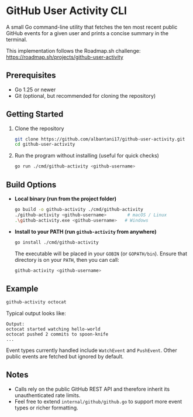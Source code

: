 ﻿# GitHub User Activity CLI

A small Go command-line utility that fetches the ten most recent public GitHub events for a given user and prints a concise summary in the terminal.

This implementation follows the Roadmap.sh challenge: https://roadmap.sh/projects/github-user-activity

## Prerequisites
- Go 1.25 or newer
- Git (optional, but recommended for cloning the repository)

## Getting Started
1. Clone the repository
   ```bash
   git clone https://github.com/albantani17/github-user-activity.git
   cd github-user-activity
   ```
2. Run the program without installing (useful for quick checks)
   ```bash
   go run ./cmd/github-activity <github-username>
   ```

## Build Options
- **Local binary (run from the project folder)**
  ```bash
  go build -o github-activity ./cmd/github-activity
  ./github-activity <github-username>        # macOS / Linux
  .\github-activity.exe <github-username>   # Windows
  ```

- **Install to your PATH (run `github-activity` from anywhere)**
  ```bash
  go install ./cmd/github-activity
  ```
  The executable will be placed in your `GOBIN` (or `GOPATH/bin`). Ensure that directory is on your `PATH`, then you can call:
  ```bash
  github-activity <github-username>
  ```

## Example
```bash
github-activity octocat
```
Typical output looks like:
```
Output:
octocat started watching hello-world
octocat pushed 2 commits to spoon-knife
...
```
Event types currently handled include `WatchEvent` and `PushEvent`. Other public events are fetched but ignored by default.

## Notes
- Calls rely on the public GitHub REST API and therefore inherit its unauthenticated rate limits.
- Feel free to extend `internal/github/github.go` to support more event types or richer formatting.
